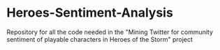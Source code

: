 # Heroes-Sentiment-Analysis
Repository for all the code needed in the "Mining Twitter for community sentiment of playable characters in Heroes of the Storm" project
